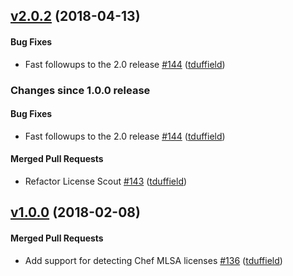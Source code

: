 <!-- usage documentation: http://expeditor-docs.es.chef.io/configuration/changelog/ -->

<!-- latest_release 2.0.2 -->
## [v2.0.2](https://github.com/chef/license_scout/tree/v2.0.2) (2018-04-13)

#### Bug Fixes
- Fast followups to the 2.0 release [#144](https://github.com/chef/license_scout/pull/144) ([tduffield](https://github.com/tduffield))
<!-- latest_release -->

<!-- release_rollup since=1.0.0 -->
### Changes since 1.0.0 release

#### Bug Fixes
- Fast followups to the 2.0 release [#144](https://github.com/chef/license_scout/pull/144) ([tduffield](https://github.com/tduffield)) <!-- 2.0.2 -->

#### Merged Pull Requests
- Refactor License Scout [#143](https://github.com/chef/license_scout/pull/143) ([tduffield](https://github.com/tduffield)) <!-- 2.0.1 -->
<!-- release_rollup -->

<!-- latest_stable_release -->
## [v1.0.0](https://github.com/chef/license_scout/tree/v1.0.0) (2018-02-08)

#### Merged Pull Requests
- Add support for detecting Chef MLSA licenses [#136](https://github.com/chef/license_scout/pull/136) ([tduffield](https://github.com/tduffield))
<!-- latest_stable_release -->